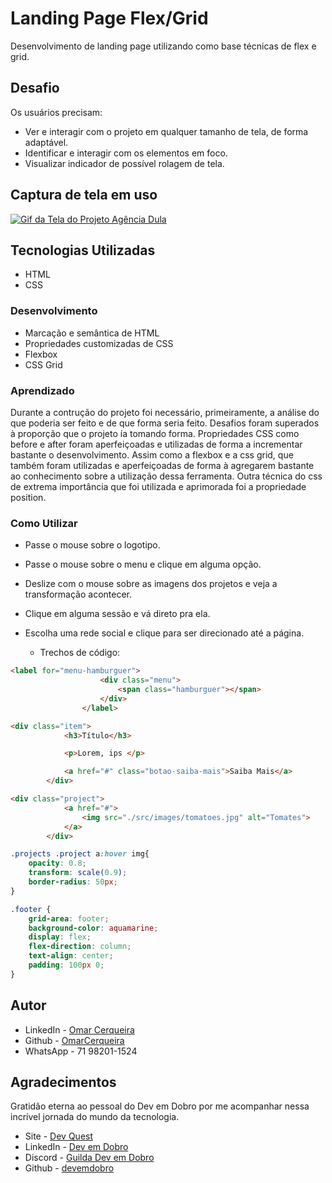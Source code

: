 # Landing Page Flex/Grid
Desenvolvimento de landing page utilizando como base técnicas de flex e grid.

## Desafio

Os usuários precisam:

- Ver e interagir com o projeto em qualquer tamanho de tela, de forma adaptável.
- Identificar e interagir com os elementos em foco.
- Visualizar indicador de possível rolagem de tela.

## Captura de tela em uso

[<img src='./src/images/agencia-dula.gif' alt='Gif da Tela do Projeto Agência Dula'>](https://omarcerqueira.github.io/landing-page-com-grid-agencia-dula/)

## Tecnologias Utilizadas

- HTML
- CSS

### Desenvolvimento

- Marcação e semântica de HTML
- Propriedades customizadas de CSS
- Flexbox
- CSS Grid

### Aprendizado

Durante a contrução do projeto foi necessário, primeiramente, a análise do que poderia ser feito e de que forma seria feito. Desafios foram superados à proporção que o projeto ía tomando forma. Propriedades CSS como before e after foram aperfeiçoadas e utilizadas de forma a incrementar bastante o desenvolvimento. Assim como a flexbox e a css grid, que também foram utilizadas e aperfeiçoadas de forma à agregarem bastante ao conhecimento sobre a utilização dessa ferramenta. Outra técnica do css de extrema importância que foi utilizada e aprimorada foi a propriedade position.

### Como Utilizar

- Passe o mouse sobre o logotipo.
- Passe o mouse sobre o menu e clique em alguma opção. 
- Deslize com o mouse sobre as imagens dos projetos e veja a transformação acontecer.
- Clique em alguma sessão e vá direto pra ela.
- Escolha uma rede social e clique para ser direcionado até a página.

    - Trechos de código:

```html
<label for="menu-hamburguer">
                    <div class="menu">
                        <span class="hamburguer"></span>
                    </div>
                </label>
```
```html
<div class="item">
            <h3>Título</h3>

            <p>Lorem, ips </p>

            <a href="#" class="botao-saiba-mais">Saiba Mais</a>
        </div>
```
```html
<div class="project">
            <a href="#">
                <img src="./src/images/tomatoes.jpg" alt="Tomates">
            </a>
        </div>
```
```css
.projects .project a:hover img{
    opacity: 0.8;
    transform: scale(0.9);
    border-radius: 50px;
}
```
```css
.footer {
    grid-area: footer;
    background-color: aquamarine;
    display: flex;
    flex-direction: column;
    text-align: center;
    padding: 100px 0;
}
```

## Autor

- LinkedIn - [Omar Cerqueira](https://www.linkedin.com/in/omar-cerqueira-b83317226/)
- Github - [OmarCerqueira](https://github.com/OmarCerqueira)
- WhatsApp - 71 98201-1524

## Agradecimentos

Gratidão eterna ao pessoal do Dev em Dobro por me acompanhar nessa incrível jornada do mundo da tecnologia.

- Site - [Dev Quest](https://devemdobro.com)
- LinkedIn - [Dev em Dobro](https://www.linkedin.com/company/dev-em-dobro/)
- Discord - [Guilda Dev em Dobro](https://discord.com/channels/821364094878613524/821364094878613528)
- Github - [devemdobro](https://github.com/devemdobro)